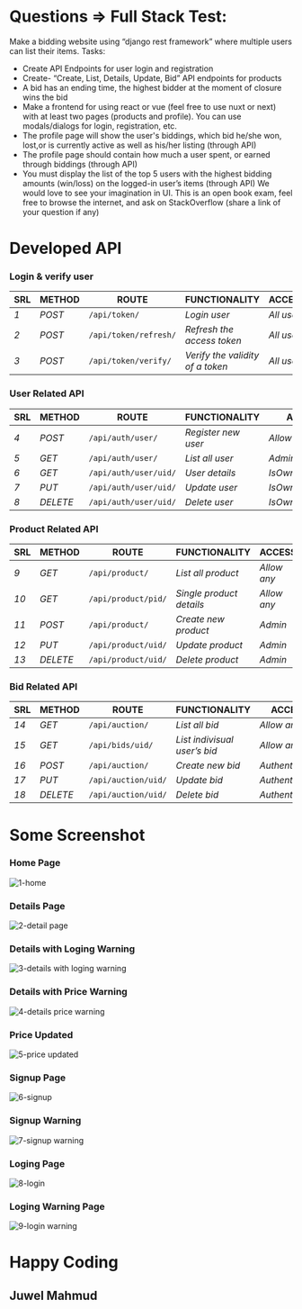﻿# Questions => Full Stack Test:
Make a bidding website using “django rest framework” where multiple users can list their items.
Tasks:
* Create API Endpoints for user login and registration
* Create- “Create, List, Details, Update, Bid” API endpoints for products
* A bid has an ending time, the highest bidder at the moment of closure wins the bid
* Make a frontend for using react or vue (feel free to use nuxt or next) with at least two pages (products and profile). You can use modals/dialogs for login, registration, etc.
* The profile page will show the user&#39;s biddings, which bid he/she won, lost,or is currently active as well as his/her listing (through API)
* The profile page should contain how much a user spent, or earned through biddings (through API)
* You must display the list of the top 5 users with the highest bidding amounts (win/loss) on the
logged-in user’s items (through API)
We would love to see your imagination in UI. This is an open book exam, feel free to browse the
internet, and ask on StackOverflow (share a link of your question if any)


# Developed API
### Login & verify user
| SRL | METHOD | ROUTE | FUNCTIONALITY |ACCESS|
| ------- | ------- | ----- | ------------- | ------------- |
| *1* | *POST* | ```/api/token/``` | _Login user_| _All users_|
| *2* | *POST* | ```/api/token/refresh/``` | _Refresh the access token_|_All users_|
| *3* | *POST* | ```/api/token/verify/``` | _Verify the validity of a token_|_All users_|

### User Related API 
| SRL | METHOD | ROUTE | FUNCTIONALITY |ACCESS|
| ------- | ------- | ----- | ------------- | ------------- |
| *4* | *POST* | ```/api/auth/user/``` | _Register new user_|_Allow any_|
| *5* | *GET* | ```/api/auth/user/``` | _List all user_|_Adminuser_|
| *6* | *GET* | ```/api/auth/user/uid/``` | _User details_|_IsOwnerOrAdmin_|
| *7* | *PUT* | ```/api/auth/user/uid/``` | _Update user_|_IsOwnerOrAdmin_|
| *8* | *DELETE* | ```/api/auth/user/uid/``` | _Delete user_|_IsOwnerOrAdmin_|

### Product Related API
| SRL | METHOD | ROUTE | FUNCTIONALITY |ACCESS|
| ------- | ------- | ----- | ------------- | ------------- |
| *9* | *GET* | ```/api/product/``` | _List all product_|_Allow any_|
| *10* | *GET* | ```/api/product/pid/``` | _Single product details_|_Allow any_|
| *11* | *POST* | ```/api/product/``` | _Create new product_|_Admin_|
| *12* | *PUT* | ```/api/product/uid/``` | _Update product_|_Admin_|
| *13* | *DELETE* | ```/api/product/uid/``` | _Delete product_|_Admin_|


### Bid Related API
| SRL | METHOD | ROUTE | FUNCTIONALITY |ACCESS|
| ------- | ------- | ----- | ------------- | ------------- |
| *14* | *GET* | ```/api/auction/``` | _List all bid_|_Allow any_|
| *15* | *GET* | ```/api/bids/uid/``` | _List indivisual user’s bid_|_Allow any_|
| *16* | *POST* | ```/api/auction/``` | _Create new bid_|_Authenticated_|
| *17* | *PUT* | ```/api/auction/uid/``` | _Update bid_|_Authenticated_|
| *18* | *DELETE* | ```/api/auction/uid/``` | _Delete bid_|_Authenticated_|

# Some Screenshot
### Home Page

![1-home](https://user-images.githubusercontent.com/35461355/230955551-dceb329d-9055-4f52-9753-173aefaba649.png)

### Details Page

![2-detail page](https://user-images.githubusercontent.com/35461355/230955657-02690695-5564-4bec-88e7-b5ea9630f9c2.png)


### Details with Loging Warning

![3-details with loging warning](https://user-images.githubusercontent.com/35461355/230955719-1a35bb33-1fd8-4a8a-8ec4-fba1fa50dec6.png)

### Details with Price Warning

![4-details price warning](https://user-images.githubusercontent.com/35461355/230955737-3d0c875e-b675-4be9-973c-d58acd1a9045.png)

### Price Updated

![5-price updated](https://user-images.githubusercontent.com/35461355/230955777-f99bef99-cd43-4f48-85fb-880b0f24294e.png)

### Signup Page

![6-signup](https://user-images.githubusercontent.com/35461355/230956249-be58be10-7247-43d7-917c-b8ac48f19942.png)

### Signup Warning

![7-signup warning](https://user-images.githubusercontent.com/35461355/230956540-a8c8ebe0-b9a5-4aa1-9ab3-d56577ebdd7e.png)

### Loging Page

![8-login](https://user-images.githubusercontent.com/35461355/230957119-55989ea2-e46e-4352-8b43-d958d5be9714.png)

### Loging Warning Page

![9-login warning](https://user-images.githubusercontent.com/35461355/230957303-2f9f0a4b-da81-4b87-aae5-766eab1050f1.png)

# Happy Coding
## Juwel Mahmud

